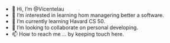 - 👋 Hi, I’m @Vicentelau
- 👀 I’m interested in learning hom managering better a software.
- 🌱 I’m currently learning Havard CS 50.
- 💞️ I’m looking to collaborate on personal developing.
- 📫 How to reach me ... by keeping touch here.

<!---
Vicentelau/Vicentelau is a ✨ special ✨ repository because its `README.md` (this file) appears on your GitHub profile.
You can click the Preview link to take a look at your changes.
--->
